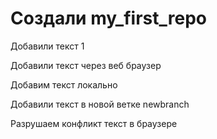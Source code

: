 # Создали my_first_repo

Добавили текст 1

Добавили текст через веб браузер

Добавим текст локально

Добавили текст в новой ветке newbranch

Разрушаем конфликт текст в браузере
